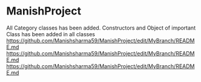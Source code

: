 # ManishProject
All Category classes has been added.
Constructors and Object of important Class has been added in all classes
https://github.com/Manishsharma59/ManishProject/edit/MyBranch/README.md
https://github.com/Manishsharma59/ManishProject/edit/MyBranch/README.md
https://github.com/Manishsharma59/ManishProject/edit/MyBranch/README.md
